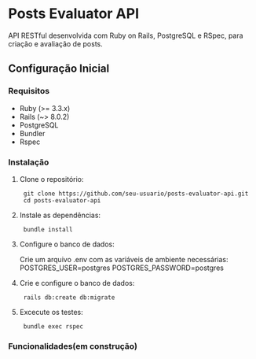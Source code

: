 # Posts Evaluator API

API RESTful desenvolvida com Ruby on Rails, PostgreSQL e RSpec, para criação e avaliação de posts.

##  Configuração Inicial

### Requisitos

- Ruby (>= 3.3.x)
- Rails (~> 8.0.2)
- PostgreSQL
- Bundler
- Rspec

### Instalação

1. Clone o repositório:

        git clone https://github.com/seu-usuario/posts-evaluator-api.git
        cd posts-evaluator-api
2. Instale as dependências:

        bundle install

3. Configure o banco de dados:

    Crie um arquivo .env com as variáveis de ambiente necessárias: 
        POSTGRES_USER=postgres
        POSTGRES_PASSWORD=postgres

4. Crie e configure o banco de dados:

        rails db:create db:migrate

5. Excecute os testes:

        bundle exec rspec
### Funcionalidades(em construção)





